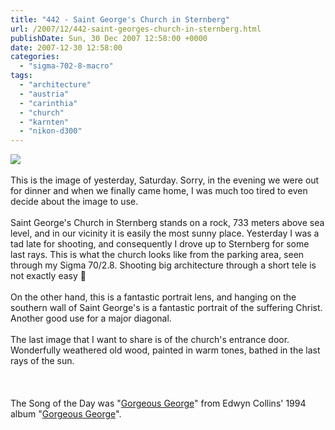 ```yaml
---
title: "442 - Saint George's Church in Sternberg"
url: /2007/12/442-saint-georges-church-in-sternberg.html
publishDate: Sun, 30 Dec 2007 12:58:00 +0000
date: 2007-12-30 12:58:00
categories: 
  - "sigma-702-8-macro"
tags: 
  - "architecture"
  - "austria"
  - "carinthia"
  - "church"
  - "karnten"
  - "nikon-d300"
---
```

<a href="https://d25zfm9zpd7gm5.cloudfront.net/1200x1200/2007/20071229_153929_ps.jpg" target="_blank"><img src="https://d25zfm9zpd7gm5.cloudfront.net/0600x0600/2007/20071229_153929_ps.jpg"/></a><br/><br/>This is the image of yesterday, Saturday. Sorry, in the evening we were out for dinner and when we finally came home, I was much too tired to even decide about the image to use.<br/><br/>Saint George's Church in Sternberg stands on a rock, 733 meters above sea level, and in our vicinity it is easily the most sunny place. Yesterday I was a tad late for shooting, and consequently I drove up to Sternberg for some last rays. This is what the church looks like from the parking area, seen through my Sigma 70/2.8. Shooting big architecture through a short tele is not exactly easy 🙂<br/><br/><a href="https://d25zfm9zpd7gm5.cloudfront.net/1200x1200/2007/20071229_155521_ps.jpg" target="_blank"><img alt="" border="0" src="https://d25zfm9zpd7gm5.cloudfront.net/0150x0150/2007/20071229_155521_ps.jpg" style="margin: 0pt 0px 0pt 10px; float: right;"/></a> On the other hand, this is a fantastic portrait lens, and hanging on the southern wall of Saint George's is a fantastic portrait of the suffering Christ. Another good use for a major diagonal. <br/><br/><a href="https://d25zfm9zpd7gm5.cloudfront.net/1200x1200/2007/20071229_155614_ps.jpg" target="_blank"><img alt="" border="0" src="https://d25zfm9zpd7gm5.cloudfront.net/0150x0150/2007/20071229_155614_ps.jpg" style="margin: 0pt 10px 0pt 0px; float: left;"/></a> The last image that I want to share is of the church's entrance door. Wonderfully weathered old wood, painted in warm tones, bathed in the last rays of the sun.<br/><br/><br/><br/>The Song of the Day was "<a href="http://thuvia.org/edwyn/george.html" target="_blank">Gorgeous George</a>" from Edwyn Collins' 1994 album "<a href="http://www.amazon.com/Gorgeous-George-Edwyn-Collins/dp/B000025U7E" target="_blank">Gorgeous George</a>".
